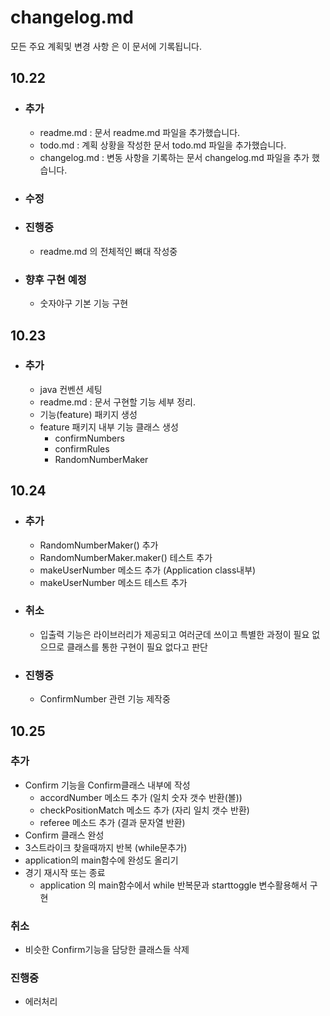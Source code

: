 # changelog.md

모든 주요 계획및 변경 사항 은 이 문서에 기록됩니다.

## **10.22**

- ### 추가
    - readme.md : 문서 readme.md 파일을 추가했습니다.
    - todo.md : 계획 상황을 작성한 문서 todo.md 파일을 추가했습니다.
    - changelog.md : 변동 사항을 기록하는 문서 changelog.md 파일을 추가 했습니다.
- ### 수정

- ### 진행중
    - readme.md 의 전체적인 뼈대 작성중

- ### 향후 구현 예정
    - 숫자야구 기본 기능 구현

## **10.23**

- ### 추가
    - java 컨벤션 세팅
    - readme.md : 문서 구현할 기능 세부 정리.
    - 기능(feature) 패키지 생성
    - feature 패키지 내부 기능 클래스 생성
        - confirmNumbers
        - confirmRules
        - RandomNumberMaker

## **10.24**

- ### 추가
    - RandomNumberMaker() 추가
    - RandomNumberMaker.maker() 테스트 추가
    - makeUserNumber 메소드 추가 (Application class내부)
    - makeUserNumber 메소드 테스트 추가
- ### 취소
    - 입출력 기능은 라이브러리가 제공되고 여러군데 쓰이고 특별한 과정이 필요 없으므로 클래스를 통한 구현이 필요 없다고 판단
- ### 진행중
    - ConfirmNumber 관련 기능 제작중

## 10.25

### 추가

- Confirm 기능을 Confirm클래스 내부에 작성
    - accordNumber 메소드 추가 (일치 숫자 갯수 반환(볼))
    - checkPositionMatch 메소드 추가 (자리 일치 갯수 반환)
    - referee 메소드 추가 (결과 문자열 반환)
- Confirm 클래스 완성
- 3스트라이크 찾을때까지 반복 (while문추가)
- application의 main함수에 완성도 올리기
- 경기 재시작 또는 종료
    - application 의 main함수에서 while 반복문과 starttoggle 변수활용해서 구현

### 취소

- 비슷한 Confirm기능을 담당한 클래스들 삭제

### 진행중

- 에러처리
  
    
